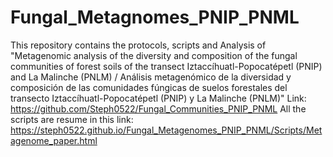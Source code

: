 # Fungal_Metagnomes_PNIP_PNML

This repository contains the protocols, scripts and Analysis of "Metagenomic analysis of the diversity and composition of the
fungal communities of forest soils of the transect Iztaccíhuatl-Popocatépetl (PNIP) and La Malinche (PNLM) / Análisis metagenómico de la diversidad y composición de las comunidades fúngicas de suelos forestales del transecto Iztaccíhuatl-Popocatépetl (PNIP) y La Malinche (PNLM)"
Link: https://github.com/Steph0522/Fungal_Communities_PNIP_PNML
All the scripts are resume in this link: https://steph0522.github.io/Fungal_Metagenomes_PNIP_PNML/Scripts/Metagenome_paper.html




